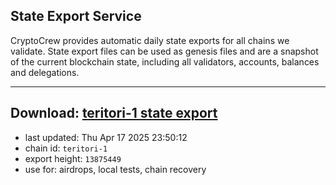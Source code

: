 ## State Export Service
CryptoCrew provides automatic daily state exports for all chains we validate. State export files can be used as genesis files and are a snapshot of the current blockchain state, including all validators, accounts, balances and delegations.

---
**Download: [teritori-1 state export](https://dl-eu2.ccvalidators.com/SERVICE/teritori/teritori-1_export_13875449.json)**
---

- last updated: Thu Apr 17 2025 23:50:12
- chain id: `teritori-1`
- export height: `13875449`
- use for: airdrops, local tests, chain recovery
